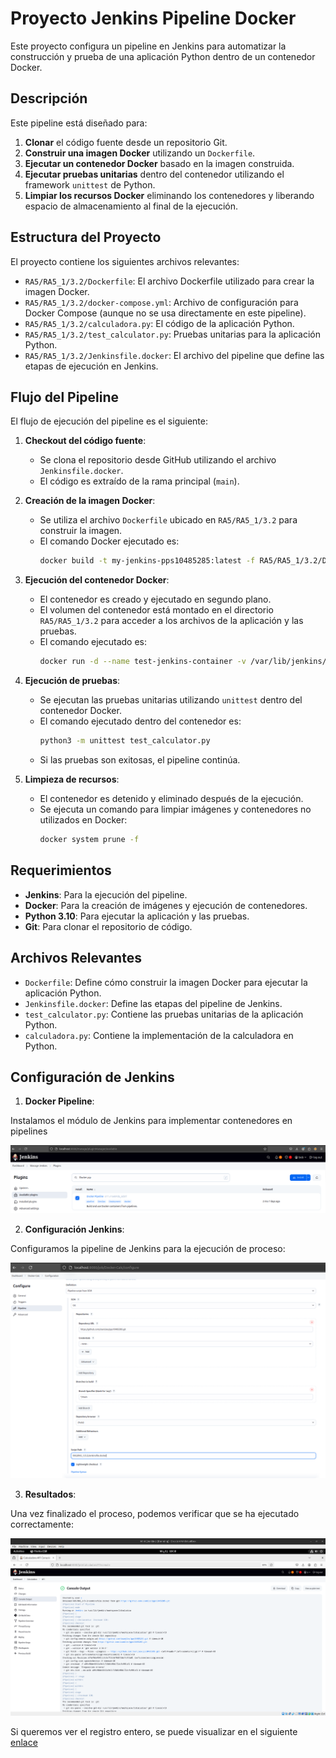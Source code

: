 # Proyecto Jenkins Pipeline Docker

Este proyecto configura un pipeline en Jenkins para automatizar la construcción y prueba de una aplicación Python dentro de un contenedor Docker.

## Descripción

Este pipeline está diseñado para:
1. **Clonar** el código fuente desde un repositorio Git.
2. **Construir una imagen Docker** utilizando un `Dockerfile`.
3. **Ejecutar un contenedor Docker** basado en la imagen construida.
4. **Ejecutar pruebas unitarias** dentro del contenedor utilizando el framework `unittest` de Python.
5. **Limpiar los recursos Docker** eliminando los contenedores y liberando espacio de almacenamiento al final de la ejecución.

## Estructura del Proyecto

El proyecto contiene los siguientes archivos relevantes:

- `RA5/RA5_1/3.2/Dockerfile`: El archivo Dockerfile utilizado para crear la imagen Docker.
- `RA5/RA5_1/3.2/docker-compose.yml`: Archivo de configuración para Docker Compose (aunque no se usa directamente en este pipeline).
- `RA5/RA5_1/3.2/calculadora.py`: El código de la aplicación Python.
- `RA5/RA5_1/3.2/test_calculator.py`: Pruebas unitarias para la aplicación Python.
- `RA5/RA5_1/3.2/Jenkinsfile.docker`: El archivo del pipeline que define las etapas de ejecución en Jenkins.

## Flujo del Pipeline

El flujo de ejecución del pipeline es el siguiente:

1. **Checkout del código fuente**:
   - Se clona el repositorio desde GitHub utilizando el archivo `Jenkinsfile.docker`.
   - El código es extraído de la rama principal (`main`).

2. **Creación de la imagen Docker**:
   - Se utiliza el archivo `Dockerfile` ubicado en `RA5/RA5_1/3.2` para construir la imagen.
   - El comando Docker ejecutado es:
     ```bash
     docker build -t my-jenkins-pps10485285:latest -f RA5/RA5_1/3.2/Dockerfile .
     ```

3. **Ejecución del contenedor Docker**:
   - El contenedor es creado y ejecutado en segundo plano.
   - El volumen del contenedor está montado en el directorio `RA5/RA5_1/3.2` para acceder a los archivos de la aplicación y las pruebas.
   - El comando ejecutado es:
     ```bash
     docker run -d --name test-jenkins-container -v /var/lib/jenkins/workspace/Calculadora/RA5/RA5_1/3.2:/app my-jenkins-pps10485285:latest sleep infinity
     ```

4. **Ejecución de pruebas**:
   - Se ejecutan las pruebas unitarias utilizando `unittest` dentro del contenedor Docker.
   - El comando ejecutado dentro del contenedor es:
     ```bash
     python3 -m unittest test_calculator.py
     ```
   - Si las pruebas son exitosas, el pipeline continúa.

5. **Limpieza de recursos**:
   - El contenedor es detenido y eliminado después de la ejecución.
   - Se ejecuta un comando para limpiar imágenes y contenedores no utilizados en Docker:
     ```bash
     docker system prune -f
     ```

## Requerimientos

- **Jenkins**: Para la ejecución del pipeline.
- **Docker**: Para la creación de imágenes y ejecución de contenedores.
- **Python 3.10**: Para ejecutar la aplicación y las pruebas.
- **Git**: Para clonar el repositorio de código.

## Archivos Relevantes

- `Dockerfile`: Define cómo construir la imagen Docker para ejecutar la aplicación Python.
- `Jenkinsfile.docker`: Define las etapas del pipeline de Jenkins.
- `test_calculator.py`: Contiene las pruebas unitarias de la aplicación Python.
- `calculadora.py`: Contiene la implementación de la calculadora en Python.

## Configuración de Jenkins

1. **Docker Pipeline**:

Instalamos el módulo de Jenkins para implementar contenedores en pipelines

![DockerPipeline](./images/pipe.png)

2. **Configuración Jenkins**:

Configuramos la pipeline de Jenkins para la ejecución de proceso:

![Pipeline](./images/pipeline.png)

3. **Resultados**:

Una vez finalizado el proceso, podemos verificar que se ha ejecutado correctamente:

![resultados](./images/resultados.png)

Si queremos ver el registro entero, se puede visualizar en el siguiente [enlace](./assets/AutomaticoJenkins.txt)
